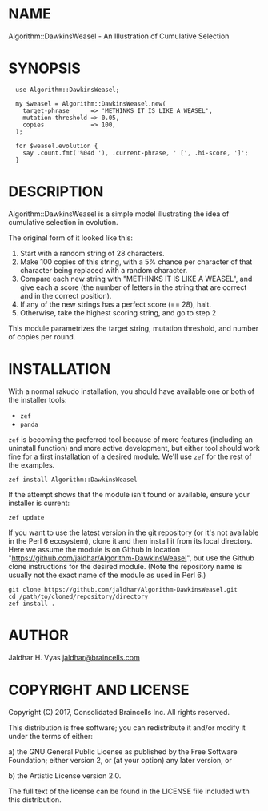 NAME
====

Algorithm::DawkinsWeasel - An Illustration of Cumulative Selection

SYNOPSIS
========

```
  use Algorithm::DawkinsWeasel;

  my $weasel = Algorithm::DawkinsWeasel.new(
    target-phrase      => 'METHINKS IT IS LIKE A WEASEL',
    mutation-threshold => 0.05,
    copies             => 100,
  );

  for $weasel.evolution {
    say .count.fmt('%04d '), .current-phrase, ' [', .hi-score, ']';
  }
```

DESCRIPTION
===========

Algorithm::DawkinsWeasel is a simple model illustrating the idea of cumulative
selection in evolution.

The original form of it looked like this:

  1. Start with a random string of 28 characters.
  2. Make 100 copies of this string, with a 5% chance per character of that
     character being replaced with a random character.
  3. Compare each new string with "METHINKS IT IS LIKE A WEASEL", and give
     each a score (the number of letters in the string that are correct and
     in the correct position).
  4. If any of the new strings has a perfect score (== 28), halt.
  5. Otherwise, take the highest scoring string, and go to step 2

This module parametrizes the target string, mutation threshold, and number of
copies per round.

INSTALLATION
============

With a normal rakudo installation, you should have available one or
both of the installer tools:

- `zef`
- `panda`

`zef` is becoming the preferred tool because of more features
(including an uninstall function) and more active development, but
either tool should work fine for a first installation of a desired
module.  We'll use `zef` for the rest of the examples.

```Perl6
zef install Algorithm::DawkinsWeasel
```

If the attempt shows that the module isn't found or available, ensure
your installer is current:

```Perl6
zef update
```

If you want to use the latest version in the git repository (or it's
not available in the Perl 6 ecosystem), clone it and then install it
from its local directory.  Here we assume the module is on Github in
location "https://github.com/jaldhar/Algorithm-DawkinsWeasel", but use
the Github clone instructions for the desired module. (Note the
repository name is usually not the exact name of the module as used in
Perl 6.)


```Perl6
git clone https://github.com/jaldhar/Algorithm-DawkinsWeasel.git
cd /path/to/cloned/repository/directory
zef install .
```

AUTHOR
======

Jaldhar H. Vyas <jaldhar@braincells.com>

COPYRIGHT AND LICENSE
=====================

Copyright (C) 2017, Consolidated Braincells Inc.  All rights reserved.

This distribution is free software; you can redistribute it and/or modify it
under the terms of either:

a) the GNU General Public License as published by the Free Software
Foundation; either version 2, or (at your option) any later version, or

b) the Artistic License version 2.0.

The full text of the license can be found in the LICENSE file included
with this distribution.
